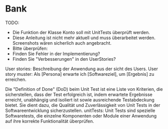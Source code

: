 # Bank

TODO:
- Die Funktion der Klasse Konto soll mit UnitTests überprüft werden.
- Diese Anleitung ist nicht mehr aktuell und muss überarbeitet werden. Screenshots wären sicherlich auch angebracht.
- Bitte überprüfen:
- Finden Sie Fehler in der Implementierung?
- Finden Sie "Verbesserungen" in den UserStories?


User stories: Beschreibung der Anwendung aus der sicht des Users.
User story muster: Als [Persona] erwarte ich [Softwareziel], um [Ergebnis] zu erreichen.

Die "Definition of Done" (DoD) beim Unit Test ist eine Liste von Kriterien, die sicherstellen, dass der Test erfolgreich ist, indem erwartete Ergebnisse erreicht, unabhängig und isoliert ist sowie ausreichende Testabdeckung bietet. Sie dient dazu, die Qualität und Zuverlässigkeit von Unit Tests in der Softwareentwicklung sicherzustellen.
unitTests:
Unit Tests sind spezielle Softwaretests, die einzelne Komponenten oder Module einer Anwendung auf ihre korrekte Funktionalität überprüfen.

